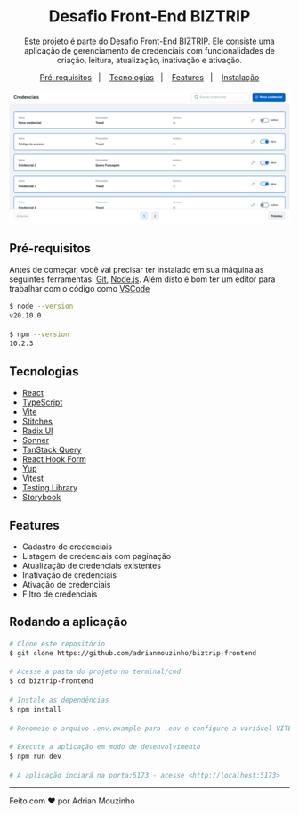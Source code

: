 <h1 align="center"> 
	Desafio Front-End BIZTRIP
</h1>

<p align="center">
  Este projeto é parte do Desafio Front-End BIZTRIP. Ele consiste uma aplicação de gerenciamento de credenciais com funcionalidades de criação, leitura, atualização, inativação e ativação.
</p>

<p align="center">
  <a href="#-pre-requisitos">Pré-requisitos</a>&nbsp;&nbsp;&nbsp;|&nbsp;&nbsp;&nbsp;
  <a href="#-tecnologias">Tecnologias</a>&nbsp;&nbsp;&nbsp;|&nbsp;&nbsp;&nbsp;
  <a href="#-features">Features</a>&nbsp;&nbsp;&nbsp;|&nbsp;&nbsp;&nbsp;
  <a href="#-rodando-a-aplicacao">Instalação</a>
</p>

<p align="center">
    <img alt="Biztrip Preview" title="Biztrip Preview" src=".github/biztrip-preview.png" />
</p>

## Pré-requisitos

Antes de começar, você vai precisar ter instalado em sua máquina as seguintes ferramentas:
[Git](https://git-scm.com), [Node.js](https://nodejs.org/en/). 
Além disto é bom ter um editor para trabalhar com o código como [VSCode](https://code.visualstudio.com/)

```bash
$ node --version
v20.10.0

$ npm --version
10.2.3
```

## Tecnologias

- [React](https://react.dev/)
- [TypeScript](https://www.typescriptlang.org/)
- [Vite](https://vitejs.dev/guide/)
- [Stitches](https://stitches.dev/docs/introduction)
- [Radix UI](https://www.radix-ui.com/primitives/docs/overview/introduction)
- [Sonner](https://sonner.emilkowal.ski/getting-started)
- [TanStack Query](https://tanstack.com/query/latest/docs/framework/react/overview)
- [React Hook Form](https://www.react-hook-form.com/get-started/)
- [Yup](https://github.com/jquense/yup)
- [Vitest](https://vitest.dev/guide/)
- [Testing Library](https://testing-library.com/docs/)
- [Storybook](https://storybook.js.org/docs/get-started)

## Features

- Cadastro de credenciais
- Listagem de credenciais com paginação
- Atualização de credenciais existentes
- Inativação de credenciais
- Ativação de credenciais
- Filtro de credenciais

## Rodando a aplicação

```bash
# Clone este repositório
$ git clone https://github.com/adrianmouzinho/biztrip-frontend

# Acesse a pasta do projeto no terminal/cmd
$ cd biztrip-frontend

# Instale as dependências
$ npm install

# Renomeie o arquivo .env.example para .env e configure a variável VITE_API_URL com o endpoint da API

# Execute a aplicação em modo de desenvolvimento
$ npm run dev

# A aplicação inciará na porta:5173 - acesse <http://localhost:5173>
```

---

Feito com ❤️ por Adrian Mouzinho